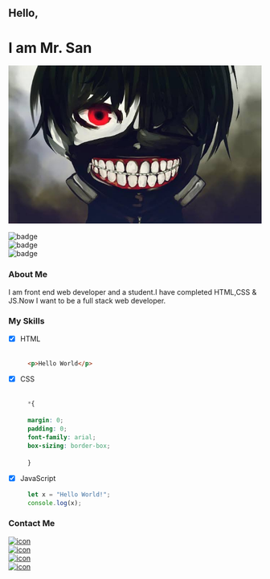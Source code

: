 ## Hello, ##
# I am Mr. San #

![me](https://github.com/ahmed-jisan/silver-robot/blob/main/images%20(40).jpeg)

![badge](https://img.shields.io/badge/fb-ahmed.jisan.242-red)
<br/>
![badge](https://img.shields.io/github/watchers/ahmed-jisan/ahmed-jisan?style=social)
<br/>
![badge](https://img.shields.io/badge/github-ahmed--jisan-blue)

### About Me ###
I am front end web developer and a student.I have completed HTML,CSS & JS.Now I want to be a full stack web developer.

### My Skills ##
- [x] HTML
  ```html

    <p>Hello World</p>

  ```

- [x] CSS
  ```css

    *{

    margin: 0;
    padding: 0;
    font-family: arial;
    box-sizing: border-box;

    }

  ```

- [x] JavaScript
  ```javascript
    let x = "Hello World!";
    console.log(x);

  ```

### Contact Me ###

[![icon](https://img.shields.io/badge/fb-ahmed.jisan.242-brightgreen)](https://facebook.com/ahmed.jisan.242) <br/>
[![icon](https://img.shields.io/badge/github-ahmed--jisan-yellow)](https://github.com/ahmed-jisan) <br/>
[![icon](https://img.shields.io/badge/email-misanjaria%40gmail.com-orange)]() <br/>
[![icon]()]()
